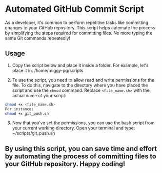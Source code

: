 # Automated GitHub Commit Script

As a developer, it's common to perform repetitive tasks like committing changes to your GitHub repository. This script helps automate the process by simplifying the steps required for committing files. No more typing the same Git commands repeatedly!

## Usage

1. Copy the script below and place it inside a folder. For example, let's place it in: /home/miggy-pg/scripts

2. To use the script, you need to allow read and write permissions for the file. To do this, navigate to the directory where you have placed the script and use the `chmod` command. Replace `<file_name.sh>` with the actual name of your script:

```bash
chmod +x <file_name.sh>
For instance:
chmod +x git_push.sh
```

3. Now that you've set the permissions, you can use the bash script from your current working directory. Open your terminal and type: ~/scripts/git_push.sh

## By using this script, you can save time and effort by automating the process of committing files to your GitHub repository. Happy coding!

